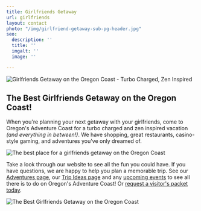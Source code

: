 ```yaml
---
title: Girlfriends Getaway
url: girlfriends
layout: contact
photo: "/img/girlfriend-getaway-sub-pg-header.jpg"
seo:
  description: ''
  title: ''
  imgalt: ''
  image: ''

---
```

![Girlfriends Getaway on the Oregon Coast - Turbo Charged, Zen Inspired](/img/girlfriends-getaway-hdr-695x322.jpg)

## The Best Girlfriends Getaway on the Oregon Coast!

When you're planning your next getaway with your girlfriends, come to Oregon's Adventure Coast for a turbo charged and zen inspired vacation _(and everything in between!)_. We have shopping, great restaurants, casino-style gaming, and adventures you've only dreamed of.

![The best place for a girlfriends getaway on the Oregon Coast](/img/GirlfriendsPage-Triptik.jpg)

Take a look through our website to see all the fun you could have. If you have questions, we are happy to help you plan a memorable trip. See our [Adventures page](/adventures), our [Trip Ideas page](/tripideas) and any [upcoming events](/events) to see all there is to do on Oregon's Adventure Coast! Or [request a visitor's packet today](/contact/#contactform).

![The Best Girlfriends Getaway on the Oregon Coast](/img/girlfriends-getaway-collage.jpg)
